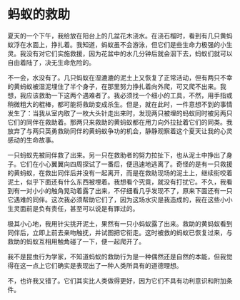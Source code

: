 # 蚂蚁的救助
夏天的一个下午，我给放在阳台上的几盆花木浇水。在浇石榴时，看到有几只黄蚂蚁浮在水面上，挣扎着。我知道，蚂蚁虽不会游泳，但它们是些生命力极强的小生灵。我没有对它们实施救援，因为花盆中的水几分钟后就会洇下去，蚂蚁们就可以自由着陆了，决无生命危险的。 

不一会，水没有了。几只蚂蚁在湿漉漉的泥土上又恢复了正常活动，但有两只不幸的黄蚂蚁被湿泥埋住了半个身子，在那里努力挣扎着向外爬，可又爬不出来。我想，我应该救助一下这两个遇难者了。我必须找一个细小的工具，不然，用手指或稍微粗大的棍棒，都可能将救助变成杀生。但是，就在此时，一件意想不到的事情发生了：当我从室内取了一枚大头针走出来时，发现两只被埋的蚂蚁同时被另两只它们的同伴在救助着。那两只来救助的黄蚂蚁都在用力向外拉扯着它们的同类。我放弃了与两只英勇救助同伴的黄蚂蚁争功的机会，静静观察着这个夏天让我的心灵感动的生命故事。 

一只蚂蚁先被同伴救了出来。另一只在救助者的努力拉扯下，也从泥土中挣出了身子。它们在小心翼翼向四周探试了一番后，便迅速地逃离了。奇怪的是有一只救援的黄蚂蚁，在救出同伴后并没有一起离开，而是在救助现场的泥土上，继续衔咬着泥土，似乎下面还有什么东西被埋着。我想看个究竟，就没有打扰它。不久，我看到有一对小小的触角晃动着露了出来，不仔细看几乎发现不了，原来下面还有一只它遇难的同伴。这次我必须帮助它们了，因为这场水灾是我造成的，我在这些小小生灵面前是负有责任，甚至可以说是有罪过的。 

极其小心地，我用针尖挑开泥土，果然有一只小蚂蚁露了出来。救助的黄蚂蚁看到同伴后，立即上前去亲吻触抚，并试图把它衔走。这时被救的蚂蚁已恢复过来，与救助的蚂蚁互相用触角碰了一下，便一起爬开了。 

我不是昆虫行为学家，不知道蚂蚁的救助行为是一种偶然还是自然的本能，但我觉得在这一点上它们确实是表现出了一种人类所具有的道德理想。 

不，也许我又错了。它们其实比人类做得更好，因为它们不具有功利意识和附加条件。
 